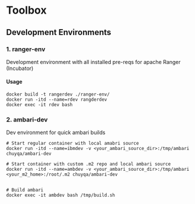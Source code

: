 # Toolbox


 
## Development Environments

### 1. **ranger-env**
Development environment with all installed pre-reqs for apache Ranger (Incubator)

#### Usage
```
docker build -t rangerdev ./ranger-env/
docker run -itd --name=rdev rangderdev
docker exec -it rdev bash

```

### 2. **ambari-dev**
Dev environment for quick ambari builds
```
# Start regular container with local amabri source 
docker run -itd --name=ibmdev -v <your_ambari_source_dir>:/tmp/ambari chuyqa/ambari-dev

# Start container with custom .m2 repo and local ambari source
docker run -itd --name=ambdev -v <your_ambari_source_dir>:/tmp/ambari <your_m2_home>:/root/.m2 chuyqa/ambari-dev


# Build ambari
docker exec -it ambdev bash /tmp/build.sh

```
